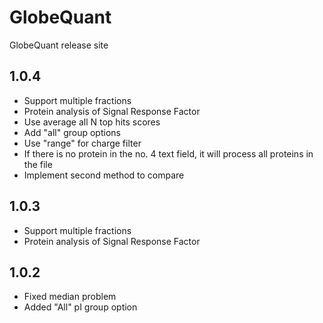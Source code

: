 # GlobeQuant
GlobeQuant release site


## 1.0.4
* Support multiple fractions
* Protein analysis of Signal Response Factor
* Use average all N top hits scores
* Add "all" group options
* Use "range" for charge filter
* If there is no protein in the no. 4 text field, it will process all proteins in the file
* Implement second method to compare

## 1.0.3
* Support multiple fractions
* Protein analysis of Signal Response Factor

## 1.0.2
* Fixed median problem
* Added "All" pI group option
